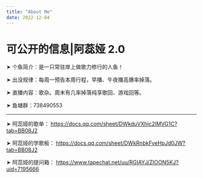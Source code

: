 ```yaml
---
title: "About Me"
date: 2022-12-04
---
```


# 可公开的信息|阿蕊娅 2.0

➤ 个鱼简介：是一只常驻岸上做歌力修行的人鱼！

➤ 出没规律：每周一预告本周行程，早播、午夜播高爆率掉落。

➤ 直播内容：歌杂。周末有几率掉落纯享歌回、游戏回等。

➤ 鱼塘群：738490553

---

➤ 阿蕊娅的歌单：
https://docs.qq.com/sheet/DWkduVXhic2lMVG1C?tab=BB08J2

➤ 阿蕊娅的学歌板：
https://docs.qq.com/sheet/DWkRnbkFveHpJd0JW?tab=BB08J2

➤ 阿蕊娅的提问箱：
https://www.tapechat.net/uu/RGIAYJ/ZIOON5KJ?uid=7195666
